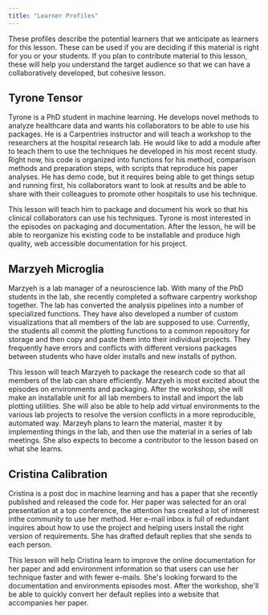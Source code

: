 ```yaml
---
title: "Learner Profiles"
---
```


These profiles describe the potential learners that we anticipate as learners for this lesson. These can be used if you are deciding if this material is right for you or your students. If you plan to contribute material to this lesson, these will help you understand the target audience so that we can have a collaboratively developed, but cohesive lesson.    

## Tyrone Tensor
Tyrone is a PhD student in machine learning. He develops novel methods to analyze healthcare data and wants his collaborators to be able to use his packages.  He is a Carpentries instructor and will teach a workshop to the researchers at the hospital research lab. He would like to add a module after to teach them to use the techniques he developed in his most recent study. Right now, his code is organized into functions for his method, comparison methods and preparation steps, with scripts that reproduce his paper analyses. He has demo code, but it requires being able to get things setup and running first, his collaborators want to look at results and be able to share with their colleagues to promote other hospitals to use his technique.

This lesson will teach him to package and document his work so that his clinical collaborators can use his techniques. Tyrone is most interested in the episodes on packaging and documentation. After the lesson, he will be able to reorganize his existing code to be installable and produce high quality, web accessible documentation for his project.

<!-- {{for }} -->

## Marzyeh Microglia

Marzyeh is a lab manager of a neuroscience lab. With many of the PhD students in the lab, she recently completed a software carpentry workshop together. The lab has converted the analysis pipelines into a number of specialized functions.  They have also developed a number of custom visualizations that all members of the lab are supposed to use.  Currently, the students all commit the plotting functions to a common repository for storage and then copy and paste them into their individual projects. They frequently have errors and conflicts with different versions packages between students who have older installs and new installs of python.

This lesson will teach Marzyeh to package the research code so that all members of the lab can share efficiently. Marzyeh is most excited about the episodes on environments and packaging.  After the workshop, she will make an installable unit for all lab members to install and import the lab plotting utilities. She will also be able to help add virtual environments to the various lab projects to resolve the version conflicts in a more reproducible, automated way. Marzeyh plans to learn the material, master it by implementing things in the lab, and then use the material in a series of lab meetings.  She also expects to become a contributor to the lesson based on what she learns.


## Cristina Calibration

Cristina is a post doc in machine learning and has a paper that she recently published and released the code for. Her paper was selected for an oral presentation at a top conference, the attention has created a lot of intnerest inthe community to use her method. Her e-mail inbox is full of redundant inquires about how to use the project and helping users install the right version of requirements. She has drafted default replies that she sends to each person.   

This lesson will help Cristina learn to improve the online documentation for her paper and add environment information so that users can use her technique faster and with fewer e-mails. She's looking forward to the documentation and environments episodes most.  After the workshop, she'll be able to quickly convert her default replies into a website that accompanies her paper.  
